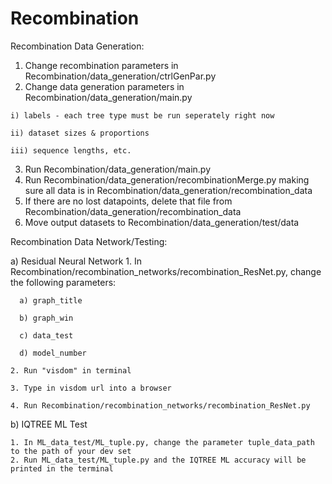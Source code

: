 # Recombination

Recombination Data Generation:

  1. Change recombination parameters in Recombination/data_generation/ctrlGenPar.py
  2. Change data generation parameters in Recombination/data_generation/main.py

    i) labels - each tree type must be run seperately right now

    ii) dataset sizes & proportions

    iii) sequence lengths, etc.

  3. Run Recombination/data_generation/main.py
  4. Run Recombination/data_generation/recombinationMerge.py making sure all data is in Recombination/data_generation/recombination_data
  5. If there are no lost datapoints, delete that file from Recombination/data_generation/recombination_data
  6. Move output datasets to Recombination/data_generation/test/data

Recombination Data Network/Testing:

  a) Residual Neural Network
    1. In Recombination/recombination_networks/recombination_ResNet.py, change the following parameters:

      a) graph_title

      b) graph_win

      c) data_test

      d) model_number

    2. Run "visdom" in terminal

    3. Type in visdom url into a browser

    4. Run Recombination/recombination_networks/recombination_ResNet.py

  b) IQTREE ML Test

    1. In ML_data_test/ML_tuple.py, change the parameter tuple_data_path to the path of your dev set
    2. Run ML_data_test/ML_tuple.py and the IQTREE ML accuracy will be printed in the terminal
